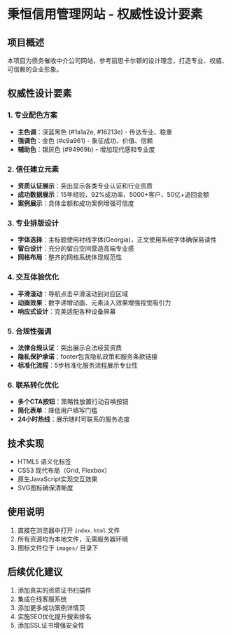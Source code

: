 # 秉恒信用管理网站 - 权威性设计要素

## 项目概述
本项目为债务催收中介公司网站，参考丽思卡尔顿的设计理念，打造专业、权威、可信赖的企业形象。

## 权威性设计要素

### 1. 专业配色方案
- **主色调**：深蓝黑色 (#1a1a2e, #16213e) - 传达专业、稳重
- **强调色**：金色 (#c9a961) - 象征成功、价值、信赖
- **辅助色**：银灰色 (#94969b) - 增加现代感和专业度

### 2. 信任建立元素
- **资质认证展示**：突出显示各类专业认证和行业资质
- **成功数据展示**：15年经验、92%成功率、5000+客户、50亿+追回金额
- **案例展示**：具体金额和成功案例增强可信度

### 3. 专业排版设计
- **字体选择**：主标题使用衬线字体(Georgia)，正文使用系统字体确保易读性
- **留白设计**：充分的留白空间营造高端专业感
- **网格布局**：整齐的网格系统体现规范性

### 4. 交互体验优化
- **平滑滚动**：导航点击平滑滚动到对应区域
- **动画效果**：数字递增动画、元素淡入效果增强视觉吸引力
- **响应式设计**：完美适配各种设备屏幕

### 5. 合规性强调
- **法律合规认证**：突出展示合法经营资质
- **隐私保护承诺**：footer包含隐私政策和服务条款链接
- **标准化流程**：5步标准化服务流程展示专业性

### 6. 联系转化优化
- **多个CTA按钮**：策略性放置行动召唤按钮
- **简化表单**：降低用户填写门槛
- **24小时热线**：展示随时可联系的服务态度

## 技术实现
- HTML5 语义化标签
- CSS3 现代布局（Grid, Flexbox）
- 原生JavaScript实现交互效果
- SVG图标确保清晰度

## 使用说明
1. 直接在浏览器中打开 `index.html` 文件
2. 所有资源均为本地文件，无需服务器环境
3. 图标文件位于 `images/` 目录下

## 后续优化建议
1. 添加真实的资质证书扫描件
2. 集成在线客服系统
3. 添加更多成功案例详情页
4. 实施SEO优化提升搜索排名
5. 添加SSL证书增强安全性